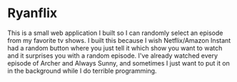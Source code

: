 # Ryanflix

This is a small web application I built so I can randomly select an episode from my favorite tv shows. I built this because I wish Netflix/Amazon Instant had a random button where you just tell it which show you want to watch and it surprises you with a random episode. I've already watched every episode of Archer and Always Sunny, and sometimes I just want to put it on in the background while I do terrible programming.
